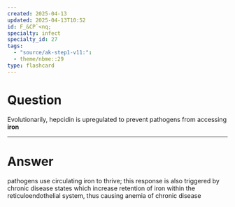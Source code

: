 ```yaml
---
created: 2025-04-13
updated: 2025-04-13T10:52
id: F_&CP`<nq;
specialty: infect
specialty_id: 27
tags:
  - "source/ak-step1-v11:": 
  - theme/nbme::29
type: flashcard
---
```


# Question
Evolutionarily, hepcidin is upregulated to prevent pathogens from accessing **iron**

---

# Answer
pathogens use circulating iron to thrive; this response is also triggered by chronic disease states which increase retention of iron within the reticuloendothelial system, thus causing anemia of chronic disease